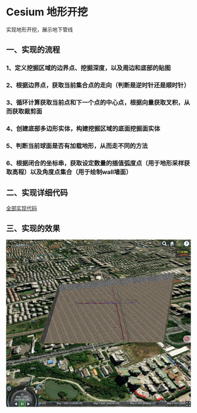# Cesium 地形开挖

实现地形开挖，展示地下管线

## 一、实现的流程

### 1、定义挖掘区域的边界点、挖掘深度，以及周边和底部的贴图

### 2、根据边界点，获取当前集合点的走向（判断是逆时针还是顺时针）

### 3、循环计算获取当前点和下一个点的中心点，根据向量获取叉积，从而获取裁剪面

### 4、创建底部多边形实体，构建挖掘区域的底面挖掘面实体

### 5、判断当前球面是否有加载地形，从而走不同的方法

### 6、根据闭合的坐标串，获取设定数量的插值弧度点（用于地形采样获取高程）以及角度点集合（用于绘制wall墙面）

## 二、实现详细代码

[全部实现代码](https://github.com/HGX-DJK/ExcavateTerrain)

## 三、实现的效果

![效果图](./imgs/地形开挖.png)
